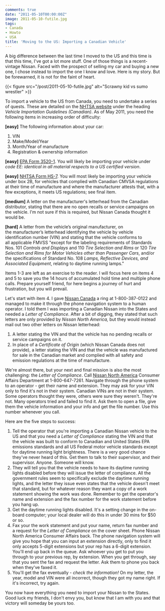 ```yaml
---
comments: true
date: "2011-05-10T00:00:00Z"
image: 2011-05-10-futile.jpg
tags:
- Canada
- Howto
- USA
title: 'Moving to the US: Importing a Canadian Vehicle'
---
```


A big difference between the last time I moved to the US and this time is that
this time, I've got a lot more stuff. One of those things is a recent-vintage
Nissan. Faced with the prospect of selling my car and buying a new one, I chose
instead to import the one I know and love. Here is my story. But be
forewarned, it is not for the faint of heart.<!-- more -->

{{< figure src="/post/2011-05-10-futile.jpg"
    alt="Scrawny kid vs sumo wrestler" >}}

To import a vehicle to the US from Canada, you need to undertake a series of
quests. These are detailed on the [NHTSA website][nhtsa] under the heading
*Vehicle Importation Guidelines (Canadian)*. As of May 2011, you need the
following items in increasing order of difficulty:

**[easy]** The following information about your car:

1. VIN
1. Make/Model/Year
1. Month/Year of manufacture
1. Registration & ownership information

**[easy]** [EPA Form 3520-1][form_35201]. You will likely be importing your
vehicle under *code EE: identical in all material respects to a US certified
version*.

**[easy]** [NHTSA Form HS-7][form_hs7]. You will most likely be importing your
vehicle under box 2B, for vehicles that complied with Canadian CMVSA
regulations at their time of manufacture and where the manufacturer attests
that, with a few exceptions, it meets US regulations; see final item.

**[medium]** A letter on the manufacturer's letterhead from the Canadian
distributor, stating that there are no open recalls or service campaigns on the
vehicle. I'm not sure if this is required, but Nissan Canada thought it would
be.

**[hard]** A letter from the vehicle’s original manufacturer, on
the manufacturer’s letterhead identifying the vehicle by vehicle identification
number (VIN) and stating that the vehicle conforms to all applicable FMVSS
"except for the labeling requirements of Standards Nos. 101 *Controls and
Displays* and 110 *Tire Selection and Rims* or 120 *Tire Selection and Rims for
Motor Vehicles other than Passenger Cars*, and/or the specifications of
Standard No. 108 *Lamps, Reflective Devices, and Associated Equipment*,
relating to daytime running lamps."

Items 1-3 are left as an exercise to the reader. I will focus here on items 4
and 5 to save you the 14 hours of accumulated hold time and multiple phone
calls. Prepare yourself friend, for here begins a journey of hurt and
frustration, but you will prevail.

Let's start with item 4. I gave [Nissan Canada][nissan_canada] a ring at
1-800-387-0122 and managed to make it through the phone navigation system to a
human operator. I told them I was importing a Canadian Nissan into the States
and needed a *Letter of Compliance*. After a bit of digging, they stated that
such letters are only provided by *Nissan North America,* but they would
instead mail out two other letters on Nissan letterhead:

1. A letter stating the VIN and that the vehicle has no pending recalls or
   service campaigns on it.
1. In place of a *Certificate of Origin* (which Nissan Canada does not
   provide), a letter stating the VIN and that the vehicle was manufactured for
   sale in the Canadian market and complied with all safety and emission
   regulations at the time of manufacture.

We're almost there, but your next and final mission is also the most
challenging: the *Letter of Compliance*. Call [Nissan North
America][nissan_usa] Consumer Affairs Department at 1-800-647-7261. Navigate
through the phone system to an operator - get their name and extension. They
may ask for your VIN only to find it's not in their system. Canadian VINs are
not in their system. Some operators thought they were, others were sure they
weren't. They're not. Many operators tried and failed to find it. Ask them to
open a file, give them the vehicle information and your info and get the file
number. Use this number whenever you call.

Here are the five steps to success:

1. Tell the operator that you're importing a Canadian Nissan vehicle to the US
   and that you need a *Letter of Compliance* stating the VIN and that the
   vehicle was built to conform to Canadian and United States EPA emissions
   standards and all US Federal motor vehicle standards except for daytime
   running light brightness. There is a very good chance they've never heard of
   this. Get them to talk to their supervisor, and their supervisor. Anyone.
   Someone will know.
1. They will tell you that the vehicle needs to have its daytime running lights
   disabled before they will issue the letter of compliance. All the government
   rules seem to specifically exclude the daytime running lights, and the
   letter they issue even states that the vehicle doesn't meet that standard,
   but for whatever reason they want a copy of a work statement showing the
   work was done. Remember to get the operator's name and extension and the
   fax number for the work statement before you hang up.
1. Get the daytime running lights disabled. It's a setting change in the
   on-board computer; your local dealer will do this in under 30 mins for \$50
   or so. 
1. Fax your the work statement and put your name, return fax number and a
   request for the *Letter of Compliance* on the cover sheet. Phone Nissan
   North America Consumer Affairs back. The phone navigation system will give
   you hope that you can input an extension directly, only to find it only
   accepts 5-digit extensions but your rep has a 6-digit extension. You'll end
   up back in the queue. Ask whoever you get to put you through to your
   previous rep, by extension. When you get through, say that you sent the fax
   and request the letter. Ask them to phone you back when they've faxed it.
1. You'll get the fax eventually - *check the information!* On my letter, the
   year, model and VIN were all incorrect, though they got my name right. If
   it's incorrect, try again.

You now have everything you need to import your Nissan to the States. Good
luck my friends, I don't envy you, but know that I am with you and that victory
will someday be yours too.

[nhtsa]: http://stnw.nhtsa.gov/cars/rules/import/
[form_35201]: http://www.epa.gov/oms/imports/
[form_hs7]: http://www.nhtsa.gov/cars/rules/import/
[nissan_canada]: http://www.nissan.ca/common/footer/en/contact.html
[nissan_usa]: http://www.nissanusa.com/apps/contactus
